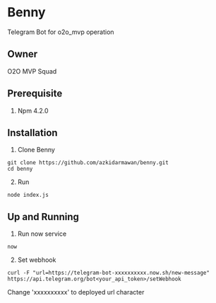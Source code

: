 # Benny
Telegram Bot for o2o_mvp operation

## Owner
O2O MVP Squad

## Prerequisite
1. Npm 4.2.0

## Installation
1. Clone Benny
  ```
  git clone https://github.com/azkidarmawan/benny.git
  cd benny
  ```
2. Run
  ```
  node index.js
  ```

## Up and Running
1. Run now service
  ```
  now
  ```
2. Set webhook
  ```
  curl -F "url=https://telegram-bot-xxxxxxxxxx.now.sh/new-message"  https://api.telegram.org/bot<your_api_token>/setWebhook
  ```
  Change 'xxxxxxxxxx' to deployed url character
